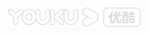 ![图片](https://raw.githubusercontent.com/sanmingxuedi/index.html/main/8441788fc3abcc0f0c7db4f213a2ed0d.png)



